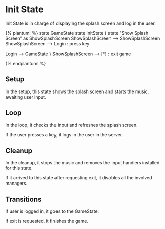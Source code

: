 # Init State

Init State is in charge of displaying the splash screen and log in the user.

{% plantuml %}
state GameState
state InitState {
state "Show Splash Screen" as ShowSplashScreen
ShowSplashScreen --> ShowSplashScreen
ShowSplashScreen --> Login : press key

Login --> GameState
}
ShowSplashScreen --> [*] : exit game

{% endplantuml %}


## Setup
In the setup, this state shows the splash screen and starts the music, awaiting user input.

## Loop
In the loop, it checks the input and refreshes the splash screen. 

If the user presses a key, it logs in the user in the server.

## Cleanup

In the cleanup, it stops the music and removes the input handlers installed for this state.

If it arrived to this state after requesting exit, it disables all the involved managers.

## Transitions
If user is logged in, it goes to the GameState.

If exit is requested, it finishes the game.